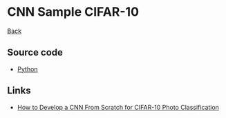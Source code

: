 # CNN Sample CIFAR-10
[Back](https://github.com/000paradox000/ucamp-ds-examples)

## Source code

- [Python](src/python)

## Links

- [How to Develop a CNN From Scratch for CIFAR-10 Photo Classification](https://machinelearningmastery.com/how-to-develop-a-cnn-from-scratch-for-cifar-10-photo-classification/)